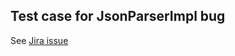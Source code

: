 ## Test case for JsonParserImpl bug

See [Jira issue](https://issues.folio.org/browse/MODOAIPMH-290)

